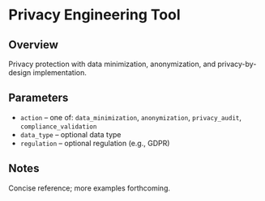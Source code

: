 # Privacy Engineering Tool

## Overview
Privacy protection with data minimization, anonymization, and privacy-by-design implementation.

## Parameters
- `action` – one of: `data_minimization`, `anonymization`, `privacy_audit`, `compliance_validation`
- `data_type` – optional data type
- `regulation` – optional regulation (e.g., GDPR)

## Notes
Concise reference; more examples forthcoming.

